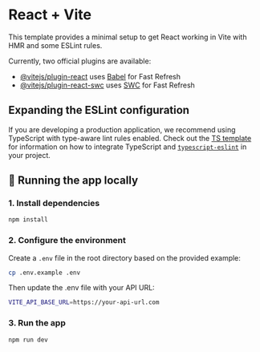 # React + Vite

This template provides a minimal setup to get React working in Vite with HMR and some ESLint rules.

Currently, two official plugins are available:

- [@vitejs/plugin-react](https://github.com/vitejs/vite-plugin-react/blob/main/packages/plugin-react) uses [Babel](https://babeljs.io/) for Fast Refresh
- [@vitejs/plugin-react-swc](https://github.com/vitejs/vite-plugin-react/blob/main/packages/plugin-react-swc) uses [SWC](https://swc.rs/) for Fast Refresh

## Expanding the ESLint configuration

If you are developing a production application, we recommend using TypeScript with type-aware lint rules enabled. Check out the [TS template](https://github.com/vitejs/vite/tree/main/packages/create-vite/template-react-ts) for information on how to integrate TypeScript and [`typescript-eslint`](https://typescript-eslint.io) in your project.

## 🚀 Running the app locally

### 1. Install dependencies

```bash
npm install
```

### 2. Configure the environment
Create a `.env` file in the root directory based on the provided example:
```bash
cp .env.example .env
```
Then update the .env file with your API URL:
```bash
VITE_API_BASE_URL=https://your-api-url.com
```

### 3. Run the app
```bash
npm run dev
```